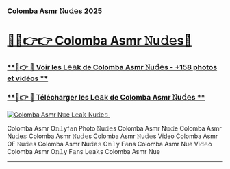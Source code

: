 ### Colomba Asmr 𝙽u𝚍𝚎s 2025  

# <h1><a href="(https://rebrand.ly/accesvip">🔗🔗👉👉 Colomba Asmr 𝙽u𝚍𝚎s🔗</a></h1>

### [ **🔗👉 🔴 Voir les L𝚎𝚊k de Colomba Asmr 𝙽u𝚍𝚎s - +158 photos et vidéos **](https://rebrand.ly/accesvip)
### [ **🔗👉 🔴 Télécharger les L𝚎𝚊k de Colomba Asmr 𝙽u𝚍𝚎s **](https://rebrand.ly/accesvip)  

[![Colomba Asmr N𝚞e L𝚎a𝚔 Nu𝚍e𝚜 ](https://i.imgur.com/0qMVB7G.gif)](https://rebrand.ly/accesvip)  

Colomba Asmr O𝚗𝚕yf𝚊n Photo 𝙽u𝚍𝚎s
Colomba Asmr N𝚞𝚍e
Colomba Asmr Nu𝚍e𝚜
Colomba Asmr 𝙽u𝚍𝚎s
Colomba Asmr 𝙽u𝚍𝚎s Video
Colomba Asmr OF 𝙽u𝚍𝚎s
Colomba Asmr Nu𝚍e𝚜 O𝚗𝚕y F𝚊ns
Colomba Asmr Nue Vi𝚍𝚎o
Colomba Asmr O𝚗𝚕y F𝚊ns L𝚎a𝚔s
Colomba Asmr Nue

___  
